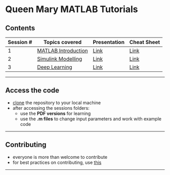 # Queen Mary MATLAB Tutorials

## Contents

| Session # | Topics covered | Presentation | Cheat Sheet | 
| ------------- | ------------- | ------------- | ------------- | 
| 1 | [MATLAB Introduction](https://github.com/mughees-asif/matlab-qmul/tree/master/session1-matlab_basics) | [Link](https://github.com/mughees-asif/matlab-qmul/blob/master/session1-matlab_basics/session1_powerpoint.pdf) | [Link](https://github.com/mughees-asif/matlab-qmul/blob/master/session1-matlab_basics/matlab-basic-functions-reference.pdf) | 
| 2 | [Simulink Modelling](https://github.com/mughees-asif/matlab-qmul/tree/master/session2-simulink_basics) | [Link](https://github.com/mughees-asif/matlab-qmul/blob/master/session2-simulink_basics/session2_powerpoint.pdf) | [Link](http://blog.bachi.net/?p=5861) | 
| 3 | [Deep Learning](https://github.com/mughees-asif/matlab-qmul/tree/master/session2-simulink_basics) | [Link](https://github.com/mughees-asif/matlab-qmul/blob/master/session2-simulink_basics/session2_powerpoint.pdf) | [Link](http://blog.bachi.net/?p=5861) | 

------------------------------------------------

## Access the code

* [clone](https://docs.github.com/en/free-pro-team@latest/github/creating-cloning-and-archiving-repositories/cloning-a-repository#cloning-a-repository-to-github-desktop) the repository to your local machine
* after accessing the sessions folders:
	* use the **PDF versions** for learning
	* use the **.m files** to change input parameters and work with example code

------------------------------------------------

## Contributing

* everyone is more than welcome to contribute 
* for best practices on contributing, use [this](https://gist.github.com/MarcDiethelm/7303312)

------------------------------------------------
